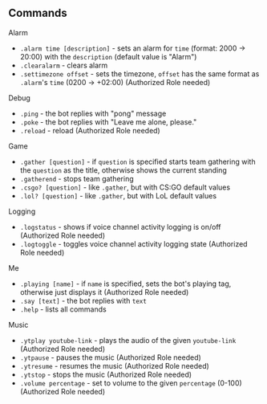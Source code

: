 ## Commands

Alarm
* `.alarm time [description]` - sets an alarm for `time` (format: 2000 -> 20:00) with the `description` (default value is "Alarm")
* `.clearalarm` - clears alarm
* `.settimezone offset` - sets the timezone, `offset` has the same format as `.alarm`'s `time` (0200 -> +02:00) (Authorized Role needed)


Debug
* `.ping` - the bot replies with "pong" message
* `.poke` - the bot replies with "Leave me alone, please."
* `.reload` - reload (Authorized Role needed)

Game
* `.gather [question]` - if `question` is specified starts team gathering with the `question` as the title, otherwise shows the current standing
* `.gatherend` - stops team gathering
* `.csgo? [question]` - like `.gather`, but with CS:GO default values
* `.lol? [question]` - like `.gather`, but with LoL default values

Logging
* `.logstatus` - shows if voice channel activity logging is on/off (Authorized Role needed)
* `.logtoggle` - toggles voice channel activity logging state (Authorized Role needed)

Me
* `.playing [name]` - if `name` is specified, sets the bot's playing tag, otherwise just displays it (Authorized Role needed)
* `.say [text]` - the bot replies with `text`
* `.help` - lists all commands

Music
* `.ytplay youtube-link` - plays the audio of the given `youtube-link` (Authorized Role needed)
* `.ytpause` - pauses the music (Authorized Role needed)
* `.ytresume` - resumes the music (Authorized Role needed)
* `.ytstop` - stops the music (Authorized Role needed)
* `.volume percentage` - set to volume to the given `percentage` (0-100) (Authorized Role needed)